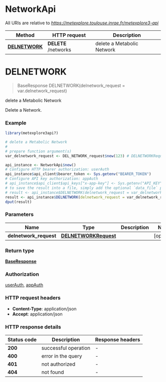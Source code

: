 # NetworkApi

All URIs are relative to *https://metexplore.toulouse.inrae.fr/metexplore3-api*

Method | HTTP request | Description
------------- | ------------- | -------------
[**DELNETWORK**](NetworkApi.md#DELNETWORK) | **DELETE** /networks | delete a Metabolic Network


# **DELNETWORK**
> BaseResponse DELNETWORK(delnetwork_request = var.delnetwork_request)

delete a Metabolic Network

Delete a Network.

### Example
```R
library(metexplore3api?)

# delete a Metabolic Network
#
# prepare function argument(s)
var_delnetwork_request <- DEL_NETWORK_request$new(123) # DELNETWORKRequest |  (Optional)

api_instance <- NetworkApi$new()
# Configure HTTP bearer authorization: userAuth
api_instance$api_client$bearer_token <- Sys.getenv("BEARER_TOKEN")
# Configure API key authorization: appAuth
# api_instance$api_client$api_keys["x-app-key"] <- Sys.getenv("API_KEY")
# to save the result into a file, simply add the optional `data_file` parameter, e.g.
# result <- api_instance$DELNETWORK(delnetwork_request = var_delnetwork_requestdata_file = "result.txt")
result <- api_instance$DELNETWORK(delnetwork_request = var_delnetwork_request)
dput(result)
```

### Parameters

Name | Type | Description  | Notes
------------- | ------------- | ------------- | -------------
 **delnetwork_request** | [**DELNETWORKRequest**](DELNETWORKRequest.md)|  | [optional] 

### Return type

[**BaseResponse**](BaseResponse.md)

### Authorization

[userAuth](../README.md#userAuth), [appAuth](../README.md#appAuth)

### HTTP request headers

 - **Content-Type**: application/json
 - **Accept**: application/json

### HTTP response details
| Status code | Description | Response headers |
|-------------|-------------|------------------|
| **200** | successful operation |  -  |
| **400** | error in the query |  -  |
| **401** | not authorized |  -  |
| **404** | not found |  -  |

